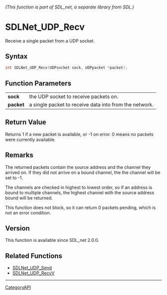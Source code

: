 ###### (This function is part of SDL_net, a separate library from SDL.)
# SDLNet_UDP_Recv

Receive a single packet from a UDP socket.

## Syntax

```c
int SDLNet_UDP_Recv(UDPsocket sock, UDPpacket *packet);

```

## Function Parameters

|                |                                                        |
| -------------- | ------------------------------------------------------ |
| **sock**       | the UDP socket to receive packets on.                  |
| **packet**     | a single packet to receive data into from the network. |

## Return Value

Returns 1 if a new packet is available, or -1 on error. 0 means no packets
were currently available.

## Remarks

The returned packets contain the source address and the channel they
arrived on. If they did not arrive on a bound channel, the the channel will
be set to -1.

The channels are checked in highest to lowest order, so if an address is
bound to multiple channels, the highest channel with the source address
bound will be returned.

This function does not block, so it can return 0 packets pending, which is
not an error condition.

## Version

This function is available since SDL_net 2.0.0.

## Related Functions

* [SDLNet_UDP_Send](SDLNet_UDP_Send)
* [SDLNet_UDP_RecvV](SDLNet_UDP_RecvV)

----
[CategoryAPI](CategoryAPI)

